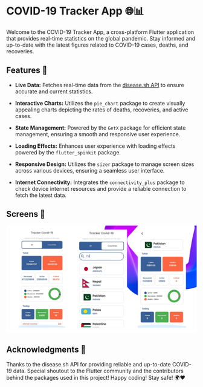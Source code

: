 # COVID-19 Tracker App 🌐📊

Welcome to the COVID-19 Tracker App, a cross-platform Flutter application that provides real-time statistics on the global pandemic. Stay informed and up-to-date with the latest figures related to COVID-19 cases, deaths, and recoveries.

## Features 🚀

- **Live Data:** Fetches real-time data from the [disease.sh API](https://disease.sh/) to ensure accurate and current statistics.

- **Interactive Charts:** Utilizes the `pie_chart` package to create visually appealing charts depicting the rates of deaths, recoveries, and active cases.

- **State Management:** Powered by the `GetX` package for efficient state management, ensuring a smooth and responsive user experience.

- **Loading Effects:** Enhances user experience with loading effects powered by the `flutter_spinkit` package.

- **Responsive Design:** Utilizes the `sizer` package to manage screen sizes across various devices, ensuring a seamless user interface.

- **Internet Connectivity:** Integrates the `connectivity_plus` package to check device internet resources and provide a reliable connection to fetch the latest data.

## Screens 📱
![COVID-19 Tracker - UI Banner](https://raw.githubusercontent.com/ckkashi/Covid-19-Tracker/master/UI%20Banner.png)

## Acknowledgments 🙌
Thanks to the disease.sh API for providing reliable and up-to-date COVID-19 data.
Special shoutout to the Flutter community and the contributors behind the packages used in this project!
Happy coding! Stay safe! 🌍❤️
  


